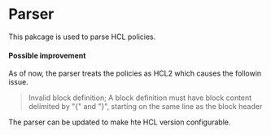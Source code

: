 # Parser

This pakcage is used to parse HCL policies.

#### Possible improvement

As of now, the parser treats the policies as HCL2 which causes the followin issue.

> Invalid block definition; A block definition must have block content delimited by \"{\" and \"}\", starting on the same line as the block header

The parser can be updated to make hte HCL version configurable.